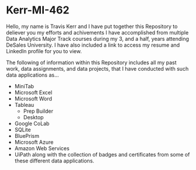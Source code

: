 # Kerr-MI-462
Hello, my name is Travis Kerr and I have put together this Repository to deliever you my efforts and achivements I have accomplished from multiple Data Analytics Major Track courses during my 3, and a half, years attending DeSales University. I have also included a link to access my resume and LinkedIn profile for you to view. 

The following of information within this Repository includes all my past work, data assignments, and data projects, that I have conducted with such data applications as...
- MiniTab
- Microsoft Excel
- Microsoft Word
- Tableau
  - Prep Builder
  - Desktop
- Google CoLab
- SQLite
- BluePrism
- Microsoft Azure
- Amazon Web Services
- UiPath
along with the collection of badges and certificates from some of these different data applications.
